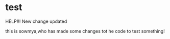 


# test
HELP!!!
New change updated

this is sowmya,who has made some changes tot he code to test something!


